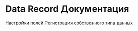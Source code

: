 # Data Record  Документация

[Настройки полей](data_record_fields.md)
[Регистрация собственного типа данных](custom_type.md)